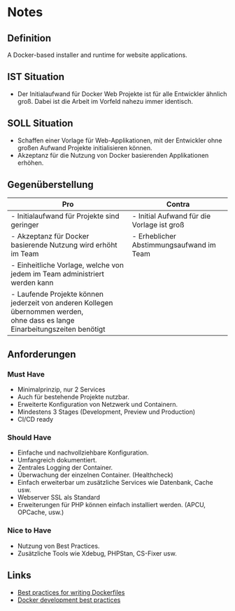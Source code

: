 # Notes

## Definition

A Docker-based installer and runtime for website applications.

## IST Situation

* Der Initialaufwand für Docker Web Projekte ist für alle Entwickler ähnlich groß. Dabei ist die Arbeit im Vorfeld
  nahezu immer identisch.

## SOLL Situation

* Schaffen einer Vorlage für Web-Applikationen, mit der Entwickler ohne großen Aufwand Projekte initialisieren können.
* Akzeptanz für die Nutzung von Docker basierenden Applikationen erhöhen.

## Gegenüberstellung

| Pro                                                                                                                               | Contra                                     |
|-----------------------------------------------------------------------------------------------------------------------------------|--------------------------------------------|
| - Initialaufwand für Projekte sind geringer                                                                                       | - Initial Aufwand für die Vorlage ist groß |
| - Akzeptanz für Docker basierende Nutzung wird erhöht im Team                                                                     | - Erheblicher Abstimmungsaufwand im Team   |
| - Einheitliche Vorlage, welche von jedem im Team administriert werden kann                                                        |                                            |
| - Laufende Projekte können jederzeit von anderen Kollegen übernommen werden, <br/>ohne dass es lange Einarbeitungszeiten benötigt |                                            |

## Anforderungen

### Must Have

* Minimalprinzip, nur 2 Services
* Auch für bestehende Projekte nutzbar.
* Erweiterte Konfiguration von Netzwerk und Containern.
* Mindestens 3 Stages (Development, Preview und Production)
* CI/CD ready

### Should Have

* Einfache und nachvollziehbare Konfiguration.
* Umfangreich dokumentiert.
* Zentrales Logging der Container.
* Überwachung der einzelnen Container. (Healthcheck)
* Einfach erweiterbar um zusätzliche Services wie Datenbank, Cache usw.
* Webserver SSL als Standard
* Erweiterungen für PHP können einfach installiert werden. (APCU, OPCache, usw.)

### Nice to Have

* Nutzung von Best Practices.
* Zusätzliche Tools wie Xdebug, PHPStan, CS-Fixer usw.

## Links

* [Best practices for writing Dockerfiles](https://docs.docker.com/develop/develop-images/dockerfile_best-practices/)
* [Docker development best practices](https://docs.docker.com/develop/dev-best-practices/)
